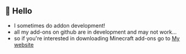 ## 👋 Hello
- I sometimes do addon development!
- all my add-ons on github are in development and may not work...
- so if you're interested in downloading Minecraft add-ons go to [My website](https://StarsShadow-dev.github.io/)
